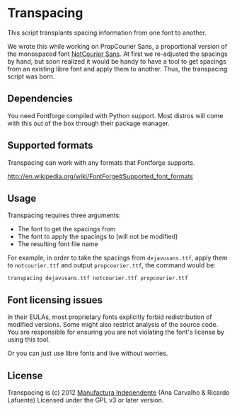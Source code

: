 Transpacing
===========

This script transplants spacing information from one font to another.

We wrote this while working on PropCourier Sans, a proportional version of the monospaced font [NotCourier Sans](http://ospublish.constantvzw.org/foundry/notcouriersans/). At first we re-adjusted the spacings by hand, but soon realized it would be handy to have a tool to get spacings from an existing libre font and apply them to another. Thus, the transpacing script was born.

Dependencies
------------

You need Fontforge compiled with Python support. 
Most distros will come with this out of the box through their package manager.

Supported formats
-----------------

Transpacing can work with any formats that Fontforge supports.

  http://en.wikipedia.org/wiki/FontForge#Supported_font_formats

Usage
-----

Transpacing requires three arguments:
- The font to get the spacings from
- The font to apply the spacings to (will not be modified)
- The resulting font file name

For example, in order to take the spacings from `dejavusans.ttf`, apply them to `notcourier.ttf` and output `propcourier.ttf`, the command would be:

    transpacing dejavusans.ttf notcourier.ttf propcourier.ttf
    
Font licensing issues
---------------------

In their EULAs, most proprietary fonts explicitly forbid redistribution of modified versions. Some might also restrict analysis of the source code. You are responsible for ensuring you are not violating the font's license by using this tool.

Or you can just use libre fonts and live without worries.

License
-------

Transpacing is (c) 2012 [Manufactura Independente](http://manufacturaindependente.org) (Ana Carvalho & Ricardo Lafuente)
Licensed under the GPL v3 or later version.
